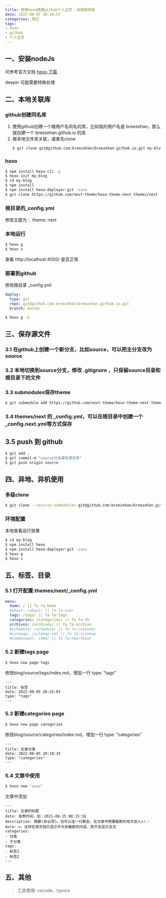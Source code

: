 ```yaml
---
title: 使用hexo搭建github个人主页 -自用极简版
date: 2022-08-07 10:34:57
categories: 随记
tags: 
- hexo
- github
- 个人主页
---
```



## 一、安装nodeJs
可参考官方文档 [hexo-下载](https://nodejs.org/zh-cn/download/)

deepin 可能需要特殊处理

## 二、本地关联库
### github创建同名库
1. 使用github创建一个跟用户名同名的库，比如我的用户名是 breezehan，那么就创建一个 breezehan.github.io 的库
2. 根本地文件夹关联，或者先clone
   ``` bash
   $ git clone git@github.com:breezehan/breezehan.github.io.git my-blog
   ```

### hexo
``` bash
$ npm install hexo-cli -g
$ hexo init my-blog
$ cd my-blog
$ npm install
$ npm install hexo-deployer-git -save
$ git clone https://github.com/next-theme/hexo-theme-next themes/next
```
### 根目录的_config.yml
修改主题为：
theme: next

### 本地运行

``` bash
$ hexo g
$ hexo s
```
查看 http://localhost:4000/ 是否正常


### 部署到github
修改根目录 _config.yml
``` yml
deploy:
  type: git
  repo: git@github.com:breezehan/breezehan.github.io.git
  branch: master
```

``` bash
$ hexo g -d 
```
<!-- more --> 

## 三、保存源文件
### 3.1 在github上创建一个新分支，比如source，可以把主分支改为source

### 3.2 本地切换到source分支，修改 .gitignore ，只保留source目录和根目录下的文件

### 3.3 submodules保存theme
``` bash
$ git submodule add https://github.com/next-theme/hexo-theme-next themes/next
```

### 3.4 themes/next 的 _config.yml，可以在根目录中创建一个 _config.next.yml等方式保存

## 3.5 push 到 github
``` bash
$ git add .
$ git commit-m "source分支保存源文件"
$ git push origin source
```

## 四、异地、异机使用

### 多级clone

``` bash
$ git clone --recurse-submodules git@github.com:breezehan/breezehan.github.io.git my-blog
```

### 环境配置
本地查看运行效果
``` bash
$ cd my-blog
$ npm install hexo
$ npm install hexo-deployer-git -save
$ hexo g
$ hexo s
```

## 五、标签、目录
### 5.1 打开配置:themes/next/_config.yml
``` yml
menu: 
  home: / || fa fa-home
  #about: /about/ || fa fa-user
  tags: /tags/ || fa fa-tags
  categories: /categories/ || fa fa-th
  archives: /archives/ || fa fa-archive
  #schedule: /schedule/ || fa fa-calendar
  #sitemap: /sitemap.xml || fa fa-sitemap
  #commonweal: /404/ || fa fa-heartbeat
```
### 5.2 新建tags page

``` bash
$ hexo new page tags
```
修改blog/source/tags/index.md，增加一行 type: "tags"
```
---
title: 标签
date: 2022-08-05 20:25:03
type: "tags"
---
```


### 5.3 新建categories page
``` bash
$ hexo new page categories
```

修改blog/source/categories/index.md，增加一行 type: "categories"

```
---
title: 文章分类
date: 2022-08-05 20:18:33
type: "categories"
---
```

### 5.4 文章中使用

``` bash
$ hexo new "xxxx"
```
文章中添加
```
---
title: 文章的标题
date: 发表时间，如：2021-08-15 08:15:16
description: 摘要(非必须)。也可以这一行删去，在文章中想要截断的地方加入<!--more-->，这样在首页就只显示开头到截断的内容，而不会显示全文
categories:
- 分类
- 子分类
tags:
- 标签1
- 标签2
---
```

## 五、其他
> 工具使用: vscode、typora

